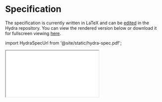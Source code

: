 # Specification

The specification is currently written in LaTeX and can be [edited](https://github.com/cardano-scaling/hydra/tree/master/spec) in the Hydra repository. You can view the rendered version below or download it for fullscreen viewing [here](/hydra-spec.pdf).

import HydraSpecUrl from '@site/static/hydra-spec.pdf';

<iframe style={{width: '100%', height: '480px'}} src={HydraSpecUrl} title="Hydra Head Specification"></iframe>

